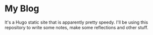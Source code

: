 # My Blog

It's a Hugo static site that is apparently pretty speedy. I'll be using this repository to write some notes, make some reflections and other stuff.
